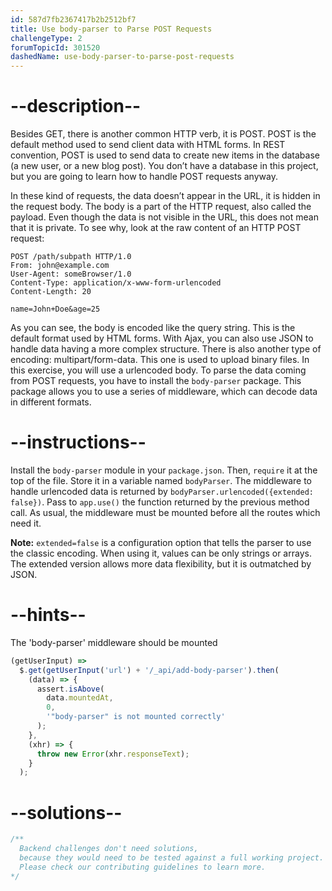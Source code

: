 ```yaml
---
id: 587d7fb2367417b2b2512bf7
title: Use body-parser to Parse POST Requests
challengeType: 2
forumTopicId: 301520
dashedName: use-body-parser-to-parse-post-requests
---
```


# --description--

Besides GET, there is another common HTTP verb, it is POST. POST is the default method used to send client data with HTML forms. In REST convention, POST is used to send data to create new items in the database (a new user, or a new blog post). You don’t have a database in this project, but you are going to learn how to handle POST requests anyway.

In these kind of requests, the data doesn’t appear in the URL, it is hidden in the request body. The body is a part of the HTTP request, also called the payload. Even though the data is not visible in the URL, this does not mean that it is private. To see why, look at the raw content of an HTTP POST request:

```http
POST /path/subpath HTTP/1.0
From: john@example.com
User-Agent: someBrowser/1.0
Content-Type: application/x-www-form-urlencoded
Content-Length: 20

name=John+Doe&age=25
```

As you can see, the body is encoded like the query string. This is the default format used by HTML forms. With Ajax, you can also use JSON to handle data having a more complex structure. There is also another type of encoding: multipart/form-data. This one is used to upload binary files. In this exercise, you will use a urlencoded body. To parse the data coming from POST requests, you have to install the `body-parser` package. This package allows you to use a series of middleware, which can decode data in different formats.

# --instructions--

Install the `body-parser` module in your `package.json`. Then, `require` it at the top of the file. Store it in a variable named `bodyParser`. The middleware to handle urlencoded data is returned by `bodyParser.urlencoded({extended: false})`. Pass to `app.use()` the function returned by the previous method call. As usual, the middleware must be mounted before all the routes which need it.

**Note:** `extended=false` is a configuration option that tells the parser to use the classic encoding. When using it, values can be only strings or arrays. The extended version allows more data flexibility, but it is outmatched by JSON.

# --hints--

The 'body-parser' middleware should be mounted

```js
(getUserInput) =>
  $.get(getUserInput('url') + '/_api/add-body-parser').then(
    (data) => {
      assert.isAbove(
        data.mountedAt,
        0,
        '"body-parser" is not mounted correctly'
      );
    },
    (xhr) => {
      throw new Error(xhr.responseText);
    }
  );
```

# --solutions--

```js
/**
  Backend challenges don't need solutions, 
  because they would need to be tested against a full working project. 
  Please check our contributing guidelines to learn more.
*/
```